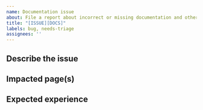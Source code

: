 ```yaml
---
name: Documentation issue
about: File a report about incorrect or missing documentation and other content errors.
title: "[ISSUE][DOCS]"
labels: bug, needs-triage
assignees: ''
---
```


## Describe the issue

<!-- A clear and concise description of what the issue is. -->

## Impacted page(s)

<!-- A list of pages (or whole sections, or guides) which are impacted by this issue. Use links to the official o3de.org site. -->

## Expected experience

<!-- Provide any information that might help explain what an appropriate resolution to this issue is. -->
 
